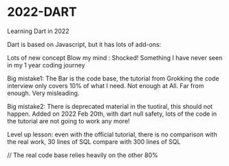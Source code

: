 # 2022-DART
Learning Dart in 2022

Dart is based on Javascript, but it has lots of add-ons:

Lots of new concept 
Blow my mind : Shocked!
Something I have never seen in my 1 year coding journey

Big mistake1: The Bar is the code base, the tutorial from Grokking the code interview only covers 10% of what I need. Not enough at All. Far from enough. Very misleading.

Big mistake2: There is deprecated material in the tuotiral, this should not happen. Added on 2022 Feb 20th, with dart null safety, lots of the code in the tutorial are not going to work any more!

Level up lesson: even with the official tutorial, there is no comparison with the real work, 30 lines of SQL compare with 300 lines of SQL

// The real code base relies heavily on the other 80%
